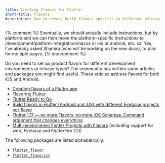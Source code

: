 ```yaml
---
title: Creating flavors for Flutter
short-title: Flavors
description: How to create build flavors specific to different release types or development environments.
---
```


{% comment %}
Eventually, we should actually include instructions,
but by platform and we can then move the platform-specific
instructions to /development/platform-integration/macos
or ios or android, etc.
sz: Yes, I've already asked Shamira (who will be working
on the new docs), to plan for multiple pages.
{% endcomment %}

Do you need to set up product flavors for different development
environments or release types?
The community has written some articles and packages you might find useful.
These articles address flavors for both iOS and Android.

* [Creating flavors of a Flutter app][]
* [Flavoring Flutter][]
* [Flutter Ready to Go][]
* [Build flavors in Flutter (Android and iOS)
  with different Firebase projects per flavor][]
* [Flutter 1.17 — no more Flavors, no more iOS Schemas.
  Command argument that changes everything][]
* [Multi-environment Flutter Projects with Flavors][]
  (including support for web, Firebase and FlutterFire CLI)

The following packages are listed alphabetically:

* [`flutter_flavor`][]
* [`flutter_flavorizr`][]

[Creating flavors of a Flutter app]: https://cogitas.net/creating-flavors-of-a-flutter-app/
[Flavoring Flutter]: {{site.medium}}/@salvatoregiordanoo/flavoring-flutter-392aaa875f36
[Flutter Ready to Go]: {{site.medium}}/flutter-community/flutter-ready-to-go-e59873f9d7de
[Build flavors in Flutter (Android and iOS) with different Firebase projects per flavor]: {{site.medium}}/@animeshjain/build-flavors-in-flutter-android-and-ios-with-different-firebase-projects-per-flavor-27c5c5dac10b
[Flutter 1.17 — no more Flavors, no more iOS Schemas. Command argument that changes everything]: {{site.medium}}/@tatsu.ukraine/flutter-1-17-no-more-flavors-no-more-ios-schemas-command-argument-that-solves-everything-8b145ed4285d
[Multi-environment Flutter Projects with Flavors]: https://sebastien-arbogast.com/2022/05/02/multi-environment-flutter-projects-with-flavors/
[`flutter_flavor`]: {{site.pub}}/packages/flutter_flavor
[`flutter_flavorizr`]: {{site.pub}}/packages/flutter_flavorizr
